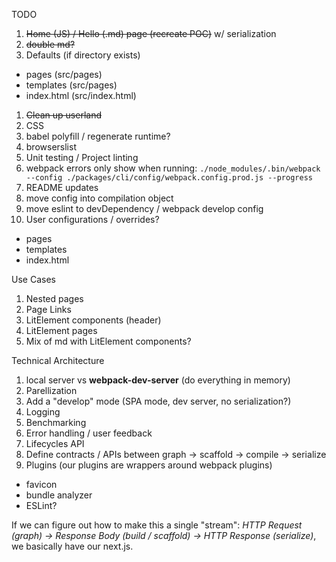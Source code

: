 TODO
1. ~~Home (JS) / Hello (.md) page (recreate POC)~~ w/ serialization
1. ~~double md?~~
1. Defaults (if directory exists)
  - pages (src/pages)
  - templates (src/pages)
  - index.html (src/index.html)
1. ~~Clean up userland~~
1. CSS
1. babel polyfill / regenerate runtime?
1. browserslist
1. Unit testing / Project linting
1. webpack errors only show when running: `./node_modules/.bin/webpack --config ./packages/cli/config/webpack.config.prod.js --progress`
1. README updates
1. move config into compilation object
1. move eslint to devDependency / webpack develop config
1. User configurations / overrides?
 - pages
 - templates
 - index.html

Use Cases
1. Nested pages
1. Page Links
1. LitElement components (header)
1. LitElement pages
1. Mix of md with LitElement components?

Technical Architecture
1. local server vs **webpack-dev-server** (do everything in memory)
1. Parellization
1. Add a "develop" mode (SPA mode, dev server, no serialization?)
1. Logging
1. Benchmarking
1. Error handling / user feedback
1. Lifecycles API
1. Define contracts / APIs between graph -> scaffold -> compile -> serialize
1. Plugins (our plugins are wrappers around webpack plugins)
  - favicon
  - bundle analyzer
  - ESLint?

If we can figure out how to make this a single "stream": _HTTP Request (graph) -> Response Body (build / scaffold) -> HTTP Response (serialize)_, we basically have our next.js.